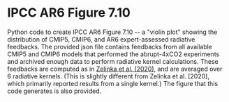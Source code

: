 # IPCC AR6 Figure 7.10

Python code to create IPCC AR6 Figure 7.10 -- a "violin plot" showing the distribution of CMIP5, CMIP6, and AR6 expert-assessed radiative feedbacks. The provided json file contains feedbacks from all available CMIP5 and CMIP6 models that performed the abrupt-4xCO2 experiments and archived enough data to perform radiative kernel calculations. These feedbacks are computed as in [Zelinka et al. (2020)](https://agupubs.onlinelibrary.wiley.com/doi/10.1029/2019GL085782), and are averaged over 6 radiative kernels. (This is slightly different from Zelinka et al. [2020], which primarily reported results from a single kernel.) The figure that this code generates is also provided.
